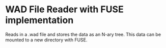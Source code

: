 # WAD File Reader with FUSE implementation
Reads in a .wad file and stores the data as an N-ary tree.
This data can be mounted to a new directory with FUSE.
